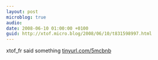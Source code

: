 ```yaml
---
layout: post
microblog: true
audio: 
date: 2008-06-10 01:00:00 +0100
guid: http://xtof.micro.blog/2008/06/10/t831598997.html
---
```

xtof_fr said something
[tinyurl.com/5mcbnb](http://tinyurl.com/5mcbnb)

